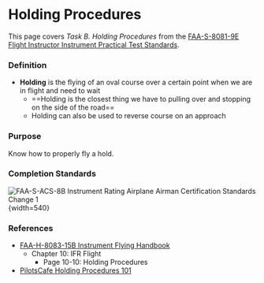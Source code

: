 # Holding Procedures

This page covers *Task B. Holding Procedures* from the [FAA-S-8081-9E Flight Instructor Instrument Practical Test Standards](https://www.faa.gov/training_testing/testing/acs/cfi_instrument_pts_9.pdf).

### Definition

* **Holding** is the flying of an oval course over a certain point when we are in flight and need to wait
  * ==Holding is the closest thing we have to pulling over and stopping on the side of the road==
  * Holding can also be used to reverse course on an approach

### Purpose

Know how to properly fly a hold.

<!--@include: ./docs/includes/holding.md | shift:3-->

### Completion Standards

![[FAA-S-ACS-8B Instrument Rating Airplane Airman Certification Standards Change 1](https://www.faa.gov/sites/faa.gov/files/training_testing/testing/acs/instrument_rating_acs_change_1.pdf)](/img/instrument-acs/instrument-acs-iii-b-holding-procedures.png){width=540}

### References

* [FAA-H-8083-15B Instrument Flying Handbook](https://www.faa.gov/sites/faa.gov/files/regulations_policies/handbooks_manuals/aviation/FAA-H-8083-15B.pdf)
  * Chapter 10: IFR Flight
    * Page 10-10: Holding Procedures
* [PilotsCafe Holding Procedures 101](https://www.pilotscafe.com/holding-patterns-101/)